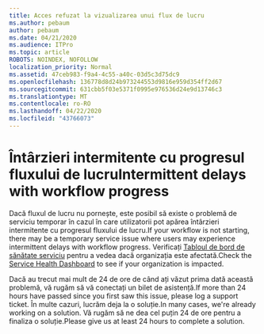 ```yaml
---
title: Acces refuzat la vizualizarea unui flux de lucru
ms.author: pebaum
author: pebaum
ms.date: 04/21/2020
ms.audience: ITPro
ms.topic: article
ROBOTS: NOINDEX, NOFOLLOW
localization_priority: Normal
ms.assetid: 47ceb983-f9a4-4c55-a40c-03d5c3d75dc9
ms.openlocfilehash: 136778d8d24b973244553d9816e959d354ff2d67
ms.sourcegitcommit: 631cbb5f03e5371f0995e976536d24e9d13746c3
ms.translationtype: MT
ms.contentlocale: ro-RO
ms.lasthandoff: 04/22/2020
ms.locfileid: "43766073"
---
```

# <a name="intermittent-delays-with-workflow-progress"></a><span data-ttu-id="1af46-102">Întârzieri intermitente cu progresul fluxului de lucru</span><span class="sxs-lookup"><span data-stu-id="1af46-102">Intermittent delays with workflow progress</span></span>

<span data-ttu-id="1af46-103">Dacă fluxul de lucru nu pornește, este posibil să existe o problemă de serviciu temporar în cazul în care utilizatorii pot apărea întârzieri intermitente cu progresul fluxului de lucru.</span><span class="sxs-lookup"><span data-stu-id="1af46-103">If your workflow is not starting, there may be a temporary service issue where users may experience intermittent delays with workflow progress.</span></span> <span data-ttu-id="1af46-104">Verificați [Tabloul de bord de sănătate serviciu](https://admin.microsoft.com/AdminPortal/Home#/servicehealth) pentru a vedea dacă organizația este afectată.</span><span class="sxs-lookup"><span data-stu-id="1af46-104">Check the [Service Health Dashboard](https://admin.microsoft.com/AdminPortal/Home#/servicehealth) to see if your organization is impacted.</span></span> 

<span data-ttu-id="1af46-105">Dacă au trecut mai mult de 24 de ore de când ați văzut prima dată această problemă, vă rugăm să vă conectați un bilet de asistență.</span><span class="sxs-lookup"><span data-stu-id="1af46-105">If more than 24 hours have passed since you first saw this issue, please log a support ticket.</span></span> <span data-ttu-id="1af46-106">În multe cazuri, lucrăm deja la o soluție.</span><span class="sxs-lookup"><span data-stu-id="1af46-106">In many cases, we're already working on a solution.</span></span> <span data-ttu-id="1af46-107">Vă rugăm să ne dea cel puțin 24 de ore pentru a finaliza o soluție.</span><span class="sxs-lookup"><span data-stu-id="1af46-107">Please give us at least 24 hours to complete a solution.</span></span>


  

